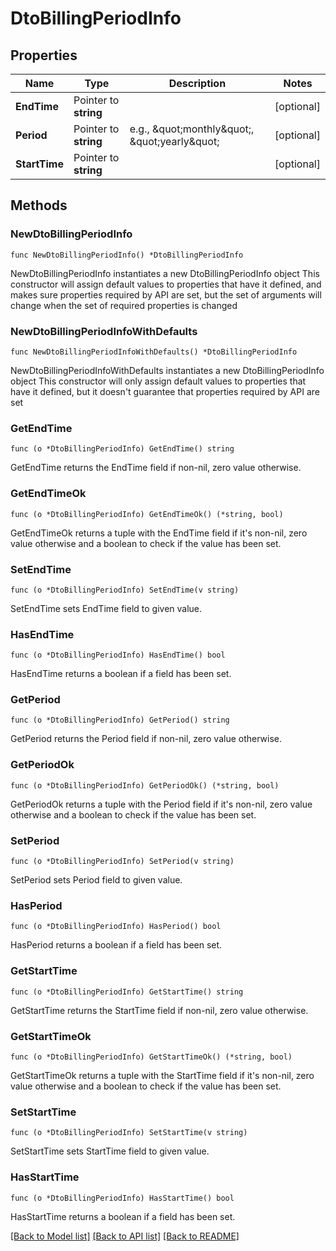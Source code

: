 # DtoBillingPeriodInfo

## Properties

Name | Type | Description | Notes
------------ | ------------- | ------------- | -------------
**EndTime** | Pointer to **string** |  | [optional] 
**Period** | Pointer to **string** | e.g., \&quot;monthly\&quot;, \&quot;yearly\&quot; | [optional] 
**StartTime** | Pointer to **string** |  | [optional] 

## Methods

### NewDtoBillingPeriodInfo

`func NewDtoBillingPeriodInfo() *DtoBillingPeriodInfo`

NewDtoBillingPeriodInfo instantiates a new DtoBillingPeriodInfo object
This constructor will assign default values to properties that have it defined,
and makes sure properties required by API are set, but the set of arguments
will change when the set of required properties is changed

### NewDtoBillingPeriodInfoWithDefaults

`func NewDtoBillingPeriodInfoWithDefaults() *DtoBillingPeriodInfo`

NewDtoBillingPeriodInfoWithDefaults instantiates a new DtoBillingPeriodInfo object
This constructor will only assign default values to properties that have it defined,
but it doesn't guarantee that properties required by API are set

### GetEndTime

`func (o *DtoBillingPeriodInfo) GetEndTime() string`

GetEndTime returns the EndTime field if non-nil, zero value otherwise.

### GetEndTimeOk

`func (o *DtoBillingPeriodInfo) GetEndTimeOk() (*string, bool)`

GetEndTimeOk returns a tuple with the EndTime field if it's non-nil, zero value otherwise
and a boolean to check if the value has been set.

### SetEndTime

`func (o *DtoBillingPeriodInfo) SetEndTime(v string)`

SetEndTime sets EndTime field to given value.

### HasEndTime

`func (o *DtoBillingPeriodInfo) HasEndTime() bool`

HasEndTime returns a boolean if a field has been set.

### GetPeriod

`func (o *DtoBillingPeriodInfo) GetPeriod() string`

GetPeriod returns the Period field if non-nil, zero value otherwise.

### GetPeriodOk

`func (o *DtoBillingPeriodInfo) GetPeriodOk() (*string, bool)`

GetPeriodOk returns a tuple with the Period field if it's non-nil, zero value otherwise
and a boolean to check if the value has been set.

### SetPeriod

`func (o *DtoBillingPeriodInfo) SetPeriod(v string)`

SetPeriod sets Period field to given value.

### HasPeriod

`func (o *DtoBillingPeriodInfo) HasPeriod() bool`

HasPeriod returns a boolean if a field has been set.

### GetStartTime

`func (o *DtoBillingPeriodInfo) GetStartTime() string`

GetStartTime returns the StartTime field if non-nil, zero value otherwise.

### GetStartTimeOk

`func (o *DtoBillingPeriodInfo) GetStartTimeOk() (*string, bool)`

GetStartTimeOk returns a tuple with the StartTime field if it's non-nil, zero value otherwise
and a boolean to check if the value has been set.

### SetStartTime

`func (o *DtoBillingPeriodInfo) SetStartTime(v string)`

SetStartTime sets StartTime field to given value.

### HasStartTime

`func (o *DtoBillingPeriodInfo) HasStartTime() bool`

HasStartTime returns a boolean if a field has been set.


[[Back to Model list]](../README.md#documentation-for-models) [[Back to API list]](../README.md#documentation-for-api-endpoints) [[Back to README]](../README.md)


